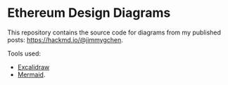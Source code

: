# Ethereum Design Diagrams

This repository contains the source code for diagrams from my published posts: https://hackmd.io/@jimmygchen.

Tools used:
- [Excalidraw](https://excalidraw.com/)
- [Mermaid](https://mermaid.js.org/syntax/sequenceDiagram.html).

